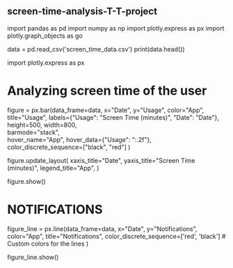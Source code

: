 ## screen-time-analysis-T-T-project

import pandas as pd
import numpy as np
import plotly.express as px
import plotly.graph_objects as go

data = pd.read_csv('screen_time_data.csv')
print(data.head())

import plotly.express as px

# Analyzing screen time of the user
figure = px.bar(data_frame=data, 
                x="Date", 
                y="Usage", 
                color="App", 
                title="Usage",
                labels={"Usage": "Screen Time (minutes)", "Date": "Date"},
                height=500, 
                width=800,   
                barmode="stack",  
                hover_name="App", 
                hover_data={"Usage": ":.2f"}, 
                color_discrete_sequence=["black", "red"] 
               )

figure.update_layout(
    xaxis_title="Date",
    yaxis_title="Screen Time (minutes)",
    legend_title="App",
)

figure.show()

# NOTIFICATIONS
figure_line = px.line(data_frame=data, 
                      x="Date", 
                      y="Notifications", 
                      color="App", 
                      title="Notifications",
                      color_discrete_sequence=['red', 'black']  # Custom colors for the lines
                     )

figure_line.show()
